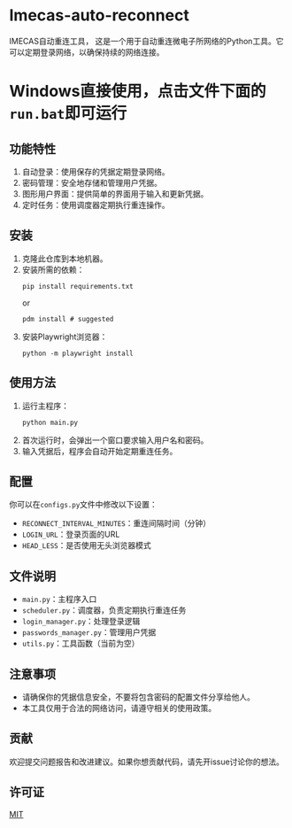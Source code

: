 # Imecas-auto-reconnect

IMECAS自动重连工具， 这是一个用于自动重连微电子所网络的Python工具。它可以定期登录网络，以确保持续的网络连接。



# Windows直接使用，点击文件下面的`run.bat`即可运行




## 功能特性

1. 自动登录：使用保存的凭据定期登录网络。
2. 密码管理：安全地存储和管理用户凭据。
3. 图形用户界面：提供简单的界面用于输入和更新凭据。
4. 定时任务：使用调度器定期执行重连操作。

## 安装

1. 克隆此仓库到本地机器。
2. 安装所需的依赖：
   ```
   pip install requirements.txt
   ```
   or 
   ```
   pdm install # suggested
   ```
3. 安装Playwright浏览器：
   ```
   python -m playwright install
   ```

## 使用方法

1. 运行主程序：
   ```
   python main.py
   ```
2. 首次运行时，会弹出一个窗口要求输入用户名和密码。
3. 输入凭据后，程序会自动开始定期重连任务。

## 配置

你可以在`configs.py`文件中修改以下设置：

- `RECONNECT_INTERVAL_MINUTES`：重连间隔时间（分钟）
- `LOGIN_URL`：登录页面的URL
- `HEAD_LESS`：是否使用无头浏览器模式

## 文件说明

- `main.py`：主程序入口
- `scheduler.py`：调度器，负责定期执行重连任务
- `login_manager.py`：处理登录逻辑
- `passwords_manager.py`：管理用户凭据
- `utils.py`：工具函数（当前为空）

## 注意事项

- 请确保你的凭据信息安全，不要将包含密码的配置文件分享给他人。
- 本工具仅用于合法的网络访问，请遵守相关的使用政策。

## 贡献

欢迎提交问题报告和改进建议。如果你想贡献代码，请先开issue讨论你的想法。

## 许可证

[MIT](LICENSE)
